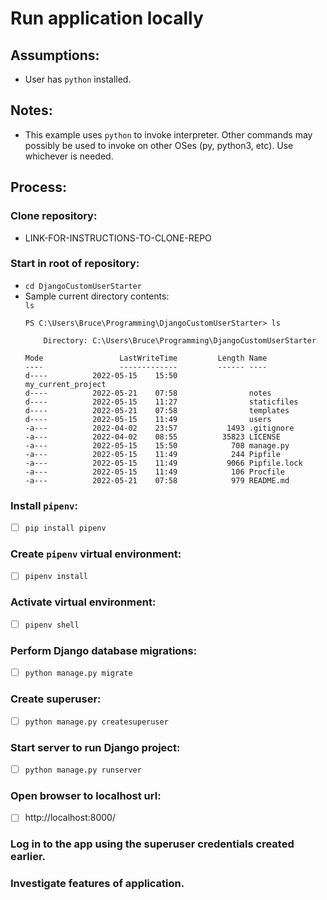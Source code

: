 # Run application locally

## Assumptions:

* User has `python` installed.

## Notes:

* This example uses `python` to invoke interpreter. Other commands may possibly be used to invoke on other OSes (py, python3, etc). Use whichever is needed.

## Process:

### Clone repository:
* LINK-FOR-INSTRUCTIONS-TO-CLONE-REPO

### Start in root of repository: 
* `cd DjangoCustomUserStarter` 
* Sample current directory contents:  
    `ls`  
    ```
    PS C:\Users\Bruce\Programming\DjangoCustomUserStarter> ls

        Directory: C:\Users\Bruce\Programming\DjangoCustomUserStarter
        
    Mode                 LastWriteTime         Length Name
    ----                 -------------         ------ ----
    d----          2022-05-15    15:50                my_current_project
    d----          2022-05-21    07:58                notes
    d----          2022-05-15    11:27                staticfiles
    d----          2022-05-21    07:58                templates
    d----          2022-05-15    11:49                users
    -a---          2022-04-02    23:57           1493 .gitignore
    -a---          2022-04-02    08:55          35823 LICENSE
    -a---          2022-05-15    15:50            708 manage.py
    -a---          2022-05-15    11:49            244 Pipfile
    -a---          2022-05-15    11:49           9066 Pipfile.lock
    -a---          2022-05-15    11:49            106 Procfile
    -a---          2022-05-21    07:58            979 README.md
    ```

### Install `pipenv`:  
- [ ] `pip install pipenv`  

### Create `pipenv` virtual environment:  
- [ ] `pipenv install`  

### Activate virtual environment:  
- [ ] `pipenv shell`  

### Perform Django database migrations:  
- [ ] `python manage.py migrate`  

### Create superuser:  
- [ ] `python manage.py createsuperuser`  

### Start server to run Django project:  
- [ ] `python manage.py runserver`

### Open browser to localhost url:  
- [ ] http://localhost:8000/

### Log in to the app using the superuser credentials created earlier. 

### Investigate features of application.

